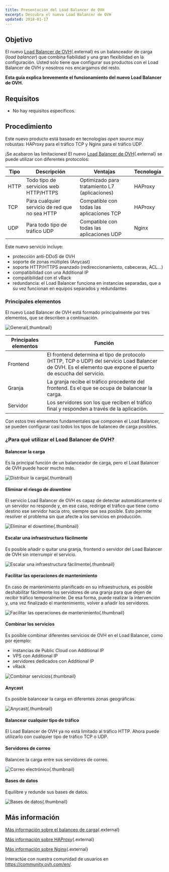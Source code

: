 ```yaml
---
title: Presentación del Load Balancer de OVH
excerpt: Descubra el nuevo Load Balancer de OVH
updated: 2018-01-17
---
```


## Objetivo

El nuevo [Load Balancer de OVH](https://www.ovh.es/soluciones/load-balancer/){.external} es un balanceador de carga (*load balancer*) que combina fiabilidad y una gran flexibilidad en la configuración. Usted solo tiene que configurar sus productos con el Load Balancer de OVH y nosotros nos encargamos del resto.

**Esta guía explica brevemente el funcionamiento del nuevo Load Balancer de OVH.**

## Requisitos

- No hay requisitos específicos.

## Procedimiento

 
Este nuevo producto está basado en tecnologías *open source* muy robustas: HAProxy para el tráfico TCP y Nginx para el tráfico UDP.

¡Se acabaron las limitaciones! El nuevo [Load Balancer de OVH](https://www.ovh.es/soluciones/load-balancer/){.external} se puede utilizar con diferentes protocolos:

|Tipo|Descripción|Ventajas|Tecnología|
|---|---|---|---|
|HTTP|Todo tipo de servicios web HTTP/HTTPS|Optimizado para tratamiento L7 (aplicaciones)|HAProxy|
|TCP|Para cualquier servicio de red que no sea HTTP|Compatible con todas las aplicaciones TCP|HAProxy|
|UDP|Para todo tipo de tráfico UDP|Compatible con todas las aplicaciones UDP|Nginx|

Este nuevo servicio incluye:

- protección anti-DDoS de OVH
- soporte de zonas múltiples (Anycast)
- soporte HTTP/HTTPS avanzado (redireccionamiento, cabeceras, ACL...)
- compatibilidad con una Additional IP
- compatibilidad con el vRack
- redundancia: el Load Balancer funciona en instancias separadas, que a su vez funcionan en equipos separados y redundantes

### Principales elementos

El nuevo Load Balancer de OVH está formado principalmente por tres elementos, que se describen a continuación.

![General](images/diag_gen.png){.thumbnail}

|Principales elementos|Función|
|---|---|
|Frontend|El frontend determina el tipo de protocolo (HTTP, TCP o UDP) del servicio Load Balancer de OVH. Es el elemento que expone el puerto de escucha del servicio.|
|Granja|La granja recibe el tráfico procedente del frontend. Es el que se ocupa de balancear la carga.|
|Servidor|Los servidores son los que reciben el tráfico final y responden a través de la aplicación.|

Con estos tres elementos fundamentales que componen el Load Balancer, se pueden configurar casi todos los tipos de balanceo de carga posibles.

### ¿Para qué utilizar el Load Balancer de OVH?

#### Balancear la carga

Es la principal función de un balanceador de carga, pero el Load Balancer de OVH puede hacer mucho más.  

![Distribuir la carga](images/distribute_load.png){.thumbnail}

#### Eliminar el riesgo de *downtime*

El servicio Load Balancer de OVH es capaz de detectar automáticamente si un servidor no responde y, en ese caso, redirige el tráfico que tiene como destino ese servidor hacia otro, siempre que sea posible. Esto permite resolver el problema sin que afecte a los servicios en producción. 

![Eliminar el downtime](images/eliminate_downtimes.png){.thumbnail}

#### Escalar una infraestructura fácilmente

Es posible añadir o quitar una granja, frontend o servidor del Load Balancer de OVH sin interrumpir el servicio.

![Escalar una infraestructura fácilmente](images/facilitate_maintenance.png){.thumbnail}

#### Facilitar las operaciones de mantenimiento

En caso de mantenimiento planificado en su infraestructura, es posible deshabilitar fácilmente los servidores de una granja para que dejen de recibir tráfico temporalmente. De esa forma, puede realizar la intervención y, una vez finalizado el mantenimiento, volver a añadir los servidores.

![Facilitar las operaciones de mantenimiento](images/scale_easily.png){.thumbnail}

#### Combinar los servicios

Es posible combinar diferentes servicios de OVH en el Load Balancer, como por ejemplo:

- instancias de Public Cloud con Additional IP
- VPS con Additional IP
- servidores dedicados con Additional IP
- vRack

![Combinar servicios](images/mix_and_match.png){.thumbnail}

#### Anycast

Es posible balancear la carga en diferentes zonas geográficas.

![Anycast](images/anycast.png){.thumbnail}

#### Balancear cualquier tipo de tráfico

El Load Balancer de OVH ya no está limitado al tráfico HTTP. Ahora puede utilizarlo con cualquier tipo de tráfico TCP o UDP.

#### Servidores de correo

Balancee la carga entre sus servidores de correo.

![Correo electrónico](images/mail.png){.thumbnail}

#### Bases de datos

Equilibre y redunde sus bases de datos. 

![Bases de datos](images/database.png){.thumbnail}

## Más información

[Más información sobre el balanceo de carga](https://es.wikipedia.org/wiki/Balanceador_de_carga){.external}

[Más información sobre HAProxy](http://www.haproxy.org/#desc){.external}

[Más información sobre Nginx](https://es.wikipedia.org/wiki/Nginx){.external}

Interactúe con nuestra comunidad de usuarios en <https://community.ovh.com/en/>.